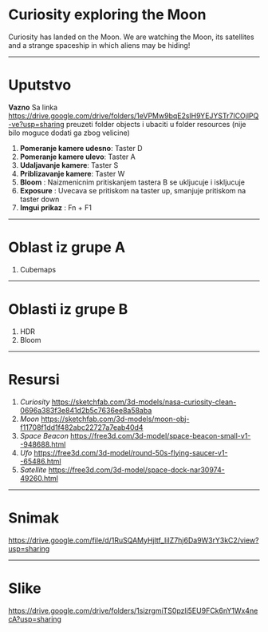 # Curiosity exploring the Moon
  
  Curiosity has landed on the Moon. We are watching the Moon,
  its satellites and a strange spaceship in which aliens may
  be hiding!

*******************************

# Uputstvo

  **Vazno** Sa linka https://drive.google.com/drive/folders/1eVPMw9bqE2slH9YEJYSTr7ICOjlPQ-ve?usp=sharing preuzeti folder objects i ubaciti u folder resources (nije bilo moguce dodati ga zbog velicine)
  1. **Pomeranje kamere udesno**: Taster D
  2. **Pomeranje kamere ulevo**: Taster A
  3. **Udaljavanje kamere**: Taster S
  4. **Priblizavanje kamere**: Taster W
  5. **Bloom** : Naizmenicnim pritiskanjem tastera B se ukljucuje i iskljucuje
  6. **Exposure** : Uvecava se pritiskom na taster up, smanjuje pritiskom na taster down
  7. **Imgui prikaz** : Fn + F1


*******************************

# Oblast iz grupe A

  1. Cubemaps

*******************************

# Oblasti iz grupe B

  1. HDR
  2. Bloom

*******************************

# Resursi

  1. *Curiosity* https://sketchfab.com/3d-models/nasa-curiosity-clean-0696a383f3e841d2b5c7636ee8a58aba
  2. *Moon*  https://sketchfab.com/3d-models/moon-obj-f11708f1dd1f482abc22727a7eab40d4
  3. *Space Beacon* https://free3d.com/3d-model/space-beacon-small-v1--948688.html
  4. *Ufo* https://free3d.com/3d-model/round-50s-flying-saucer-v1--65486.html
  5. *Satellite* https://free3d.com/3d-model/space-dock-nar30974-49260.html

*******************************

# Snimak

   https://drive.google.com/file/d/1RuSQAMyHjltf_IiIZ7hj6Da9W3rY3kC2/view?usp=sharing

*******************************

# Slike

   https://drive.google.com/drive/folders/1sizrgmiTS0pzli5EU9FCk6nY1Wx4necA?usp=sharing
